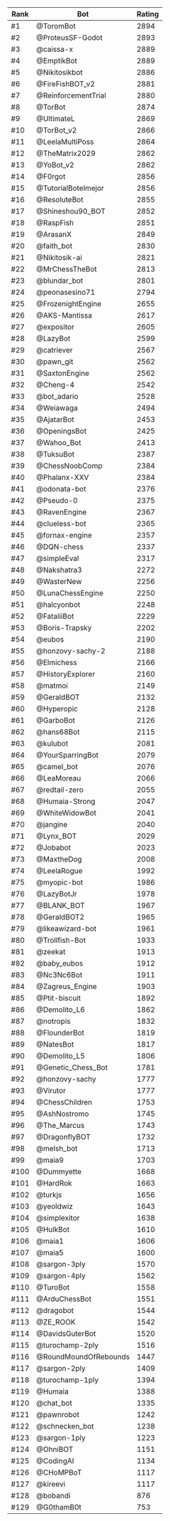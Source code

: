 Rank|Bot|Rating
---|---|---
#1|@ToromBot|2894
#2|@ProteusSF-Godot|2893
#3|@caissa-x|2889
#4|@EmptikBot|2889
#5|@Nikitosikbot|2886
#6|@FireFishBOT_v2|2881
#7|@ReinforcementTrial|2880
#8|@TorBot|2874
#9|@UltimateL|2869
#10|@TorBot_v2|2866
#11|@LeelaMultiPoss|2864
#12|@TheMatrix2029|2862
#13|@YoBot_v2|2862
#14|@F0rgot|2856
#15|@TutorialBotelmejor|2856
#16|@ResoluteBot|2855
#17|@Shineshou90_BOT|2852
#18|@RaspFish|2851
#19|@ArasanX|2849
#20|@faith_bot|2830
#21|@Nikitosik-ai|2821
#22|@MrChessTheBot|2813
#23|@blundar_bot|2801
#24|@peonasesino71|2794
#25|@FrozenightEngine|2655
#26|@AKS-Mantissa|2617
#27|@expositor|2605
#28|@LazyBot|2599
#29|@catriever|2567
#30|@pawn_git|2562
#31|@SaxtonEngine|2562
#32|@Cheng-4|2542
#33|@bot_adario|2528
#34|@Weiawaga|2494
#35|@AjatarBot|2453
#36|@OpeningsBot|2425
#37|@Wahoo_Bot|2413
#38|@TuksuBot|2387
#39|@ChessNoobComp|2384
#40|@Phalanx-XXV|2384
#41|@odonata-bot|2376
#42|@Pseudo-0|2375
#43|@RavenEngine|2367
#44|@clueless-bot|2365
#45|@fornax-engine|2357
#46|@DQN-chess|2337
#47|@simpleEval|2317
#48|@Nakshatra3|2272
#49|@WasterNew|2256
#50|@LunaChessEngine|2250
#51|@halcyonbot|2248
#52|@FataliiBot|2229
#53|@Boris-Trapsky|2202
#54|@eubos|2190
#55|@honzovy-sachy-2|2188
#56|@Elmichess|2166
#57|@HistoryExplorer|2160
#58|@matmoi|2149
#59|@GeraldBOT|2132
#60|@Hyperopic|2128
#61|@GarboBot|2126
#62|@hans68Bot|2115
#63|@kulubot|2081
#64|@YourSparringBot|2079
#65|@camel_bot|2076
#66|@LeaMoreau|2066
#67|@redtail-zero|2055
#68|@Humaia-Strong|2047
#69|@WhiteWidowBot|2041
#70|@jangine|2040
#71|@Lynx_BOT|2029
#72|@Jobabot|2023
#73|@MaxtheDog|2008
#74|@LeelaRogue|1992
#75|@myopic-bot|1986
#76|@LazyBotJr|1978
#77|@BLANK_BOT|1967
#78|@GeraldBOT2|1965
#79|@likeawizard-bot|1961
#80|@Trollfish-Bot|1933
#81|@zeekat|1913
#82|@baby_eubos|1912
#83|@Nc3Nc6Bot|1911
#84|@Zagreus_Engine|1903
#85|@Ptit-biscuit|1892
#86|@Demolito_L6|1862
#87|@notropis|1832
#88|@FlounderBot|1819
#89|@NatesBot|1817
#90|@Demolito_L5|1806
#91|@Genetic_Chess_Bot|1781
#92|@honzovy-sachy|1777
#93|@Virutor|1777
#94|@ChessChildren|1753
#95|@AshNostromo|1745
#96|@The_Marcus|1743
#97|@DragonflyBOT|1732
#98|@melsh_bot|1713
#99|@maia9|1703
#100|@Dummyette|1668
#101|@HardRok|1663
#102|@turkjs|1656
#103|@yeoldwiz|1643
#104|@simplexitor|1638
#105|@HulkBot|1610
#106|@maia1|1606
#107|@maia5|1600
#108|@sargon-3ply|1570
#109|@sargon-4ply|1562
#110|@TuroBot|1558
#111|@ArduChessBot|1551
#112|@dragobot|1544
#113|@ZE_ROOK|1542
#114|@DavidsGuterBot|1520
#115|@turochamp-2ply|1516
#116|@RoundMoundOfRebounds|1447
#117|@sargon-2ply|1409
#118|@turochamp-1ply|1394
#119|@Humaia|1388
#120|@chat_bot|1335
#121|@pawnrobot|1242
#122|@schnecken_bot|1238
#123|@sargon-1ply|1223
#124|@OhniBOT|1151
#125|@CodingAI|1134
#126|@CHoMPBoT|1117
#127|@kireevi|1117
#128|@bobandi|876
#129|@G0thamB0t|753
